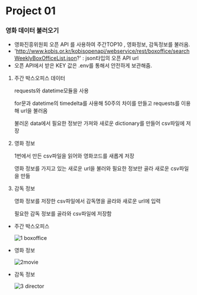 # Project 01

### 영화 데이터 불러오기 

* 영화진흥위원회 오픈 API 를 사용하여 주간TOP10 , 영화정보, 감독정보를 불러옴.
* 'http://www.kobis.or.kr/kobisopenapi/webservice/rest/boxoffice/searchWeeklyBoxOfficeList.json?' : json타입의 오픈 API url
* 오픈 API에서 받은 KEY 값은 .env를 통해서 안전하게 보관해줌.

1. 주간 박스오피스 데이터

   requests와 datetime모듈을 사용

   for문과 datetime의 timedelta를 사용해 50주의 차이를 만들고 requests를 이용해 url을 불러옴

   불러온 data에서 필요한 정보만 가져와 새로운 dictionary를 만들어 csv파일에 저장

2. 영화 정보

   1번에서 만든 csv파일을 읽어와 영화코드를 새롭게 저장

   영화 정보를 가지고 있는 새로운 url을 불러와 필요한 정보만 골라 새로운 csv파일을 만듦

3. 감독 정보

   영화 정보를 저장한 csv파일에서 감독명을 골라와 새로운 url에 입력

   필요한 감독 정보를 골라와 csv파일에 저장함

* 주간 박스오피스

  ![1 boxoffice](https://user-images.githubusercontent.com/52534963/61600314-fb0db080-ac6a-11e9-8303-92f63b47dd28.PNG)

* 영화 정보

  ![2movie](https://user-images.githubusercontent.com/52534963/61600332-1678bb80-ac6b-11e9-97d1-7c44e77f5788.jpg)

* 감독 정보

  ![3 director](https://user-images.githubusercontent.com/52534963/61600354-2c867c00-ac6b-11e9-9399-29403232ac00.PNG)

